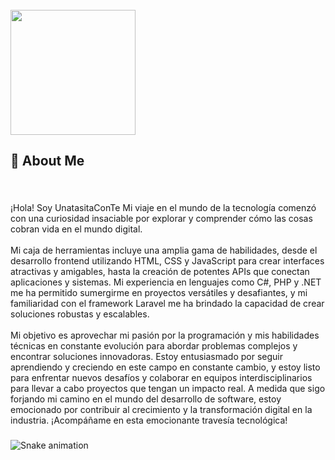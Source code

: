 <br clear="both">

<div align="left">
  <img height="200" src="https://i.imgflip.com/65efzo.gif"  />
</div>

###

<h2 align="left">🚀 About Me</h2>

###

<br clear="both">

<p align="left">¡Hola! Soy UnatasitaConTe Mi viaje en el mundo de la tecnología comenzó con una curiosidad insaciable por explorar y comprender cómo las cosas cobran vida en el mundo digital.<br><br>Mi caja de herramientas incluye una amplia gama de habilidades, desde el desarrollo frontend utilizando HTML, CSS y JavaScript para crear interfaces atractivas y amigables, hasta la creación de potentes APIs que conectan aplicaciones y sistemas. Mi experiencia en lenguajes como C#, PHP y .NET me ha permitido sumergirme en proyectos versátiles y desafiantes, y mi familiaridad con el framework Laravel me ha brindado la capacidad de crear soluciones robustas y escalables.<br><br>Mi objetivo es aprovechar mi pasión por la programación y mis habilidades técnicas en constante evolución para abordar problemas complejos y encontrar soluciones innovadoras. Estoy entusiasmado por seguir aprendiendo y creciendo en este campo en constante cambio, y estoy listo para enfrentar nuevos desafíos y colaborar en equipos interdisciplinarios para llevar a cabo proyectos que tengan un impacto real. A medida que sigo forjando mi camino en el mundo del desarrollo de software, estoy emocionado por contribuir al crecimiento y la transformación digital en la industria. ¡Acompáñame en esta emocionante travesía tecnológica!</p>

###

<img src="https://raw.githubusercontent.com/UnaTasitaConTe/UnaTasitaConTe/output/snake.svg" alt="Snake animation" />

###
